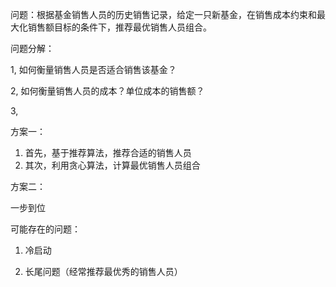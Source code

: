问题：根据基金销售人员的历史销售记录，给定一只新基金，在销售成本约束和最大化销售额目标的条件下，推荐最优销售人员组合。

问题分解：

1, 如何衡量销售人员是否适合销售该基金？

2, 如何衡量销售人员的成本？单位成本的销售额？

3, 





方案一：

1. 首先，基于推荐算法，推荐合适的销售人员
2. 其次，利用贪心算法，计算最优销售人员组合

方案二：

一步到位





可能存在的问题：

1) 冷启动

2) 长尾问题（经常推荐最优秀的销售人员）



